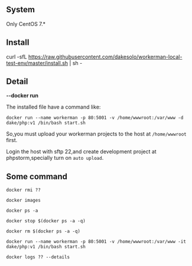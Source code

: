 ## System
Only CentOS 7.*
## Install
curl -sfL https://raw.githubusercontent.com/dakesolo/workerman-local-test-env/master/install.sh | sh -
## Detail
**--docker run**

The installed file have a command like:

`docker run --name workerman -p 80:5001 -v /home/wwwroot:/var/www -d dake/php:v1 /bin/bash start.sh`

So,you must upload your workerman projects to the host at `/home/wwwroot` first.

Login the host with sftp 22,and create development project at phpstorm,specially turn on `auto upload`. 

## Some command
`docker rmi ??`

`docker images`

`docker ps -a`

`docker stop $(docker ps -a -q)`

`docker rm $(docker ps -a -q)`

`docker run --name workerman -p 80:5001 -v /home/wwwroot:/var/www -it dake/php:v1 /bin/bash start.sh`

`docker logs ?? --details`

